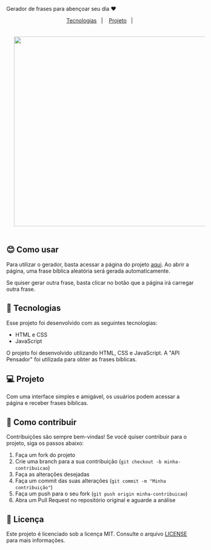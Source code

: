 
Gerador de frases para abençoar seu dia ❤

<p align="center">
  <a href="#-tecnologias">Tecnologias</a>&nbsp;&nbsp;&nbsp;|&nbsp;&nbsp;&nbsp;
  <a href="#-projeto">Projeto</a>&nbsp;&nbsp;&nbsp;|&nbsp;&nbsp;&nbsp;
</p>

   <div align="center">
    <img src=https://user-images.githubusercontent.com/63527881/231314955-d3ffddcc-9b6b-4e45-a12a-d268c90a3afd.png width="950" height="500" hspace="20" vspace="20"/>  
  </div>
  
## 😊 Como usar 
Para utilizar o gerador, basta acessar a página do projeto [aqui](https://conselhos.vercel.app/). Ao abrir a página, uma frase bíblica aleatória será gerada automaticamente.

Se quiser gerar outra frase, basta clicar no botão que a página irá carregar outra frase.

## 🚀 Tecnologias

Esse projeto foi desenvolvido com as seguintes tecnologias:

- HTML e CSS
- JavaScript

O projeto foi desenvolvido utilizando HTML, CSS e JavaScript. A "API Pensador" foi utilizada para obter as frases bíblicas.

## 💻 Projeto 
 Com uma interface simples e amigável, os usuários podem acessar a página e receber frases bíblicas.
 
 
 ## 🤝 Como contribuir 
Contribuições são sempre bem-vindas! Se você quiser contribuir para o projeto, siga os passos abaixo:

1. Faça um fork do projeto
2. Crie uma branch para a sua contribuição (`git checkout -b minha-contribuicao`)
3. Faça as alterações desejadas
4. Faça um commit das suas alterações (`git commit -m "Minha contribuição"`)
5. Faça um push para o seu fork (`git push origin minha-contribuicao`)
6. Abra um Pull Request no repositório original e aguarde a análise

## 📝 Licença 
Este projeto é licenciado sob a licença MIT. Consulte o arquivo [LICENSE](https://github.com/JoaoPedroOM/Conselhos-/blob/main/LICENSE) para mais informações.

